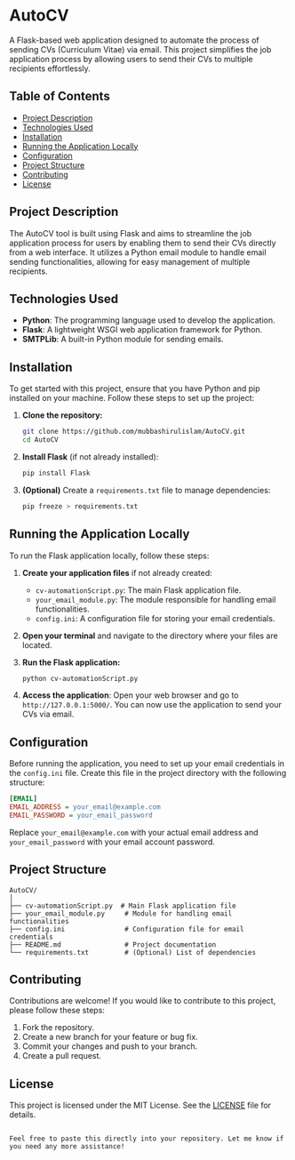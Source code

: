 # AutoCV

A Flask-based web application designed to automate the process of sending CVs (Curriculum Vitae) via email. This project simplifies the job application process by allowing users to send their CVs to multiple recipients effortlessly.

## Table of Contents

- [Project Description](#project-description)
- [Technologies Used](#technologies-used)
- [Installation](#installation)
- [Running the Application Locally](#running-the-application-locally)
- [Configuration](#configuration)
- [Project Structure](#project-structure)
- [Contributing](#contributing)
- [License](#license)

## Project Description

The AutoCV tool is built using Flask and aims to streamline the job application process for users by enabling them to send their CVs directly from a web interface. It utilizes a Python email module to handle email sending functionalities, allowing for easy management of multiple recipients.

## Technologies Used

- **Python**: The programming language used to develop the application.
- **Flask**: A lightweight WSGI web application framework for Python.
- **SMTPLib**: A built-in Python module for sending emails.

## Installation

To get started with this project, ensure that you have Python and pip installed on your machine. Follow these steps to set up the project:

1. **Clone the repository:**
   ```bash
   git clone https://github.com/mubbashirulislam/AutoCV.git
   cd AutoCV
   ```

2. **Install Flask** (if not already installed):
   ```bash
   pip install Flask
   ```

3. **(Optional)** Create a `requirements.txt` file to manage dependencies:
   ```bash
   pip freeze > requirements.txt
   ```

## Running the Application Locally

To run the Flask application locally, follow these steps:

1. **Create your application files** if not already created:
   - `cv-automationScript.py`: The main Flask application file.
   - `your_email_module.py`: The module responsible for handling email functionalities.
   - `config.ini`: A configuration file for storing your email credentials.

2. **Open your terminal** and navigate to the directory where your files are located.

3. **Run the Flask application:**
   ```bash
   python cv-automationScript.py
   ```

4. **Access the application**:
   Open your web browser and go to `http://127.0.0.1:5000/`. You can now use the application to send your CVs via email.

## Configuration

Before running the application, you need to set up your email credentials in the `config.ini` file. Create this file in the project directory with the following structure:

```ini
[EMAIL]
EMAIL_ADDRESS = your_email@example.com
EMAIL_PASSWORD = your_email_password
```

Replace `your_email@example.com` with your actual email address and `your_email_password` with your email account password.

## Project Structure

```
AutoCV/
│
├── cv-automationScript.py  # Main Flask application file
├── your_email_module.py     # Module for handling email functionalities
├── config.ini               # Configuration file for email credentials
├── README.md                # Project documentation
└── requirements.txt         # (Optional) List of dependencies
```

## Contributing

Contributions are welcome! If you would like to contribute to this project, please follow these steps:

1. Fork the repository.
2. Create a new branch for your feature or bug fix.
3. Commit your changes and push to your branch.
4. Create a pull request.

## License

This project is licensed under the MIT License. See the [LICENSE](LICENSE) file for details.

```

Feel free to paste this directly into your repository. Let me know if you need any more assistance!
